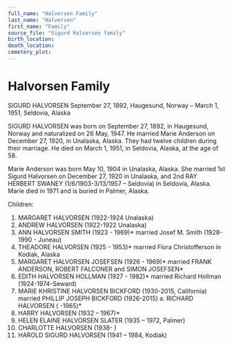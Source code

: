 ```yaml
---
full_name: "Halversen Family"
last_name: "Halversen"
first_name: "Family"
source_file: "Sigurd Halversen family"
birth_location:
death_location:
cemetery_plot: 
---
```

# Halvorsen Family

SIGURD HALVORSEN
September 27, 1892, Haugesund, Norway – March 1, 1951, Seldovia, Alaska

SIGURD HALVORSEN was born on September 27, 1892, in Haugesund, Norway and naturalized on 26 May, 1947. He married Marie Anderson on December 27, 1920, in Unalaska, Alaska. They had twelve children during their marriage. He died on March 1, 1951, in Seldovia, Alaska, at the age of 58. 

Marie Anderson was born May 10, 1904 in Unalaska, Alaska. She married 1st Sigurd Halvorsen on December 27, 1920 in Unalaska, and 2nd RAY HERBERT SWANEY (1/6/1903-3/13/1957 – Seldovia) in Seldovia, Alaska. Marie died in 1971 and is buried in Palmer, Alaska.
 
Children:
1.	MARGARET HALVORSEN (1922-1924 Unalaska)
2.	ANDREW HALVORSEN (1922-1922 Unalaska)
3.	ANN HALVORSEN SMITH (1923 - 1969)* married Josef M. Smith (1928-1990 - Juneau)
4.	THEADORE HALVORSEN (1925 - 1953)* married Flora Christofferson in Kodiak, Alaska 
5.	MARGARET HALVORSEN JOSEFSEN (1926 - 1969)* married FRANK ANDERSON, ROBERT FALCONER and SIMON JOSEFSEN*
6.	EDITH HALVORSEN HOLLMAN (1927 - 1982)* married Richard Hollman (1924-1974-Seward)
7.	MARIE KHRISTINE HALVORSEN BICKFORD (1930-2015, California) married PHILLIP JOSEPH BICKFORD (1926-2015)
a.	RICHARD HALVORSEN ( -1965)*
8.	HARRY HALVORSEN (1932 – 1967)*
9.	HELEN ELAINE HALVORSEN SLATER (1935 – 1972, Palmer)
10.	CHARLOTTE HALVORSEN (1938- )
11.	HAROLD SIGURD HALVORSEN (1941 – 1984, Kodiak)


